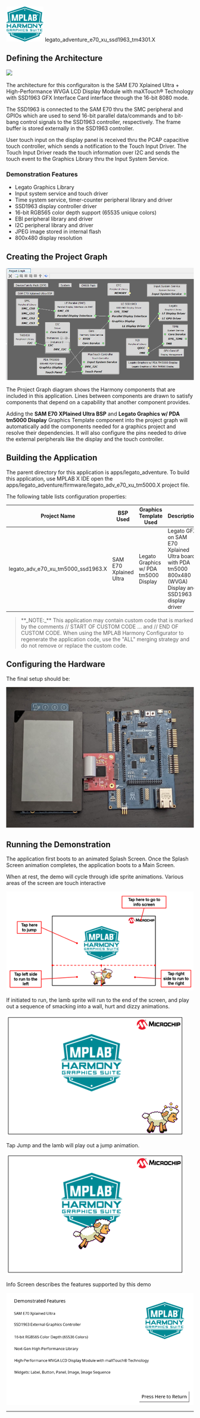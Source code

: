 
![](../../../../docs/images/mhgs.png) legato\_adventure\_e70\_xu\_ssd1963\_tm4301.X

Defining the Architecture
-------------------------

![](../../../../docs/html/sam_e70_xu_tm5000_ssd1963_arch.png)

The architecture for this configuraiton is the SAM E70 Xplained Ultra + High-Performance WVGA LCD Display Module with maXTouch® Technology with SSD1963 GFX Interface Card interface through the 16-bit 8080 mode.

The SSD1963 is connected to the SAM E70 thru the SMC peripheral and GPIOs which are used to send 16-bit parallel data/commands and to bit-bang control signals to the SSD1963 controller, respectively. The frame buffer is stored externally in the SSD1963 controller.

User touch input on the display panel is received thru the PCAP capacitive touch controller, which sends a notification to the Touch Input Driver. The Touch Input Driver reads the touch information over I2C and sends the touch event to the Graphics Library thru the Input System Service.

### Demonstration Features 

* Legato Graphics Library
* Input system service and touch driver
* Time system service, timer-counter peripheral library and driver
* SSD1963 display controller driver
* 16-bit RGB565 color depth support (65535 unique colors)
* EBI peripheral library and driver
* I2C peripheral library and driver
* JPEG image stored in internal flash
* 800x480 display resolution

Creating the Project Graph
--------------------------

![](../../../../docs/html/sam_e70_xu_tm5000_ssd1963_pg.png)

The Project Graph diagram shows the Harmony components that are included in this application. Lines between components are drawn to satisfy components that depend on a capability that another component provides.

Adding the **SAM E70 XPlained Ultra BSP** and **Legato Graphics w/ PDA tm5000 Display** Graphics Template component into the project graph will automatically add the components needed for a graphics project and resolve their dependencies. It will also configure the pins needed to drive the external peripherals like the display and the touch controller.  

Building the Application
------------------------

The parent directory for this application is apps/legato_adventure. To build this application, use MPLAB X IDE open the apps/legato_adventure/firmware/legato_adv_e70_xu_tm5000.X project file.

The following table lists configuration properties:  

| Project Name  | BSP Used |Graphics Template Used | Description |
|---------------| ---------|---------------| ---------|
| legato_adv_e70_xu_tm5000_ssd1963.X |SAM E70 Xplained Ultra| Legato Graphics w/ PDA tm5000 Display | Legato GFX on SAM E70 Xplained Ultra board with PDA tm5000 800x480 (WVGA) Display and SSD1963 display driver  |

> \*\*\_NOTE:\_\*\* This application may contain custom code that is marked by the comments // START OF CUSTOM CODE ... and // END OF CUSTOM CODE. When using the MPLAB Harmony Configurator to regenerate the application code, use the "ALL" merging strategy and do not remove or replace the custom code.

Configuring the Hardware
------------------------

The final setup should be: 

![](../../../../docs/html/e70_xu_tm5000_ssd1963_conf1.png)

Running the Demonstration
-------------------------

The application first boots to an animated Splash Screen. Once the Splash Screen animation completes, the application boots to a Main Screen.

When at rest, the demo will cycle through idle sprite animations. Various areas of the screen are touch interactive

![](../../../../docs/html/legato_adv_wqvga_run1.png)

If initiated to run, the lamb sprite will run to the end of the screen, and play out a sequence of smacking into a wall, hurt and dizzy animations.

![](../../../../docs/html/legato_adv_wqvga_run2.png)

Tap Jump and the lamb will play out a jump animation.

![](../../../../docs/html/legato_adv_wqvga_run3.png)

Info Screen describes the features supported by this demo

![](../../../../docs/html/legato_adv_wvga_run4.png)

* * * * *
